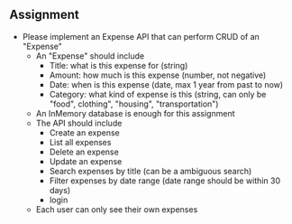 ## Assignment
* Please implement an Expense API that can perform CRUD of an "Expense"
  * An "Expense" should include 
    * Title: what is this expense for (string)
    * Amount: how much is this expense (number, not negative)
    * Date: when is this expense (date, max 1 year from past to now)
    * Category: what kind of expense is this (string, can only be "food", clothing", "housing", "transportation")
  * An InMemory database is enough for this assignment
  * The API should include
    * Create an expense
    * List all expenses
    * Delete an expense
    * Update an expense
    * Search expenses by title (can be a ambiguous search)
    * Filter expenses by date range (date range should be within 30 days)
    * login
  * Each user can only see their own expenses
